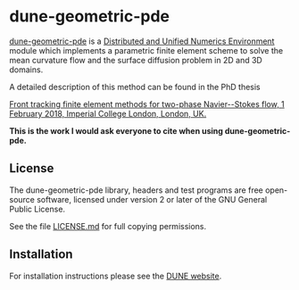 dune-geometric-pde
==================

[dune-geometric-pde][0] is a [Distributed and Unified Numerics Environment][1]
module which implements a parametric finite element scheme to solve the mean
curvature flow and the surface diffusion problem in 2D and 3D domains.

A detailed description of this method can be found in the PhD thesis

[Front tracking finite element methods for two-phase Navier--Stokes flow, 
1 February 2018, Imperial College London, London, UK.][2]

**This is the work I would ask everyone to cite when using
dune-geometric-pde.**

License
-------

The dune-geometric-pde library, headers and test programs are free open-source
software, licensed under version 2 or later of the GNU General Public License.

See the file [LICENSE.md][3] for full copying permissions.

Installation
------------

For installation instructions please see the [DUNE website][4].

[0]: https://github.com/magnese/dune-repo/blob/master/dune-geometric-pde/
[1]: https://www.dune-project.org/
[2]: https://spiral.imperial.ac.uk/handle/10044/1/68274
[3]: https://github.com/magnese/dune-repo/blob/master/dune-geometric-pde/LICENSE.md
[4]: https://www.dune-project.org/doc/installation/
